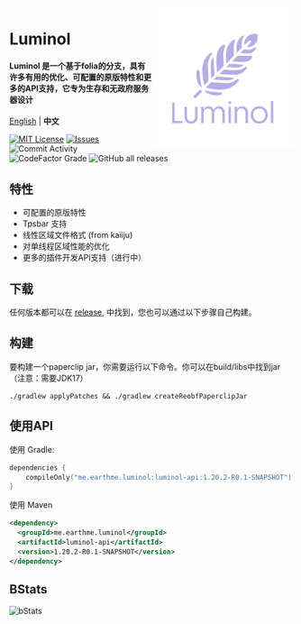 <img src="./public/image/Luminol_5.png" alt="Logo" align="right" width="250">

# Luminol

<h4>Luminol 是一个基于folia的分支，具有许多有用的优化、可配置的原版特性和更多的API支持，它专为生存和无政府服务器设计</h4>

[English](./README.md) | **中文**

[![MIT License](https://img.shields.io/github/license/LuminolMC/Luminol?style=flat-square)](LICENSE)
[![Issues](https://img.shields.io/github/issues/LuminolMC/Luminol?style=flat-square)](https://github.com/LuminolMC/Luminol/issues)
![Commit Activity](https://img.shields.io/github/commit-activity/w/LuminolMC/Luminol?style=flat-square)
![CodeFactor Grade](https://img.shields.io/codefactor/grade/github/LuminolMC/Luminol?style=flat-square)
![GitHub all releases](https://img.shields.io/github/downloads/LuminolMC/Luminol/total?style=flat-square)

## 特性
- 可配置的原版特性
- Tpsbar 支持
- 线性区域文件格式 (from kaiiju)
- 对单线程区域性能的优化
- 更多的插件开发API支持（进行中）

## 下载
任何版本都可以在 [release](https://github.com/LuminolMC/Luminol/releases), 中找到，您也可以通过以下步骤自己构建。

## 构建
要构建一个paperclip jar，你需要运行以下命令。你可以在build/libs中找到jar（注意：需要JDK17）
 ```shell
 ./gradlew applyPatches && ./gradlew createReobfPaperclipJar
```
## 使用API
使用 Gradle:
```kotlin
dependencies {
    compileOnly("me.earthme.luminol:luminol-api:1.20.2-R0.1-SNAPSHOT")
}
 ```
使用 Maven
```xml
<dependency>
  <groupId>me.earthme.luminol</groupId>
  <artifactId>luminol-api</artifactId>
  <version>1.20.2-R0.1-SNAPSHOT</version>
</dependency>
```

## BStats
![bStats](https://bstats.org/signatures/server-implementation/Luminol.svg "bStats")